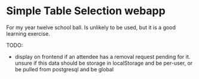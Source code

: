 Simple Table Selection webapp
==================

For my year twelve school ball.
Is unlikely to be used, but it is a good learning exercise.


TODO:
 * display on frontend if an attendee has a removal request pending for it. unsure if this data should be storage in localStorage and be per-user, or be pulled from postgresql and be global

